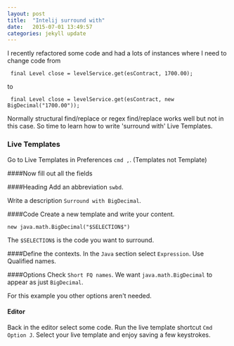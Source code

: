 ```yaml
---
layout: post
title:  "Intelij surround with"
date:   2015-07-01 13:49:57
categories: jekyll update
---
```

I recently refactored some code and had a lots of instances where I need to change code from

```
 final Level close = levelService.get(esContract, 1700.00);
```

to

```
 final Level close = levelService.get(esContract, new BigDecimal("1700.00"));
```

Normally structural find/replace or regex find/replace works well but not in this case. So time to learn how to write 'surround with' Live Templates.

### Live Templates
Go to Live Templates in Preferences `cmd ,`. (Templates not Template)

####Now fill out all the fields

####Heading
Add an abbreviation `swbd`.

Write a description `Surround with BigDecimal`.

####Code
Create a new template and write your content.
```
new java.math.BigDecimal("$SELECTION$")
```

The `$SELECTION$` is the code you want to surround.

####Define the contexts.
In the `Java` section select `Expression`.
Use Qualified names.

####Options
Check `Short FQ names`. We want `java.math.BigDecimal` to appear as just `BigDecimal`.

For this example you other options aren't needed.

#### Editor
Back in the editor select some code. Run the live template shortcut `Cmd Option J`. 
Select your live template and enjoy saving a few keystrokes.
